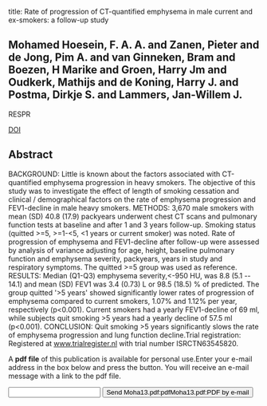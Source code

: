 title: Rate of progression of CT-quantified emphysema in male current and ex-smokers: a follow-up study

## Mohamed Hoesein, F. A. A. and Zanen, Pieter and de Jong, Pim A. and van Ginneken, Bram and Boezen, H Marike and Groen, Harry Jm and Oudkerk, Mathijs and de Koning, Harry J. and Postma, Dirkje S. and Lammers, Jan-Willem J.
RESPR

<a href="https://doi.org/10.1186/1465-9921-14-55">DOI</a>

## Abstract
BACKGROUND: Little is known about the factors associated with CT-quantified emphysema progression in heavy smokers. The objective of this study was to investigate the effect of length of smoking cessation and clinical / demographical factors on the rate of emphysema progression and FEV1-decline in male heavy smokers. METHODS: 3,670 male smokers with mean (SD) 40.8 (17.9) packyears underwent chest CT scans and pulmonary function tests at baseline and after 1 and 3 years follow-up. Smoking status (quitted >=5, >=1-<5, <1 years or current smoker) was noted. Rate of progression of emphysema and FEV1-decline after follow-up were assessed by analysis of variance adjusting for age, height, baseline pulmonary function and emphysema severity, packyears, years in study and respiratory symptoms. The quitted >=5 group was used as reference. RESULTS: Median (Q1-Q3) emphysema severity,<-950 HU, was 8.8 (5.1 -- 14.1) and mean (SD) FEV1 was 3.4 (0.73) L or 98.5 (18.5) % of predicted. The group quitted '>5 years' showed significantly lower rates of progression of emphysema compared to current smokers, 1.07% and 1.12% per year, respectively (p<0.001). Current smokers had a yearly FEV1-decline of 69 ml, while subjects quit smoking >5 years had a yearly decline of 57.5 ml (p<0.001). CONCLUSION: Quit smoking >5 years significantly slows the rate of emphysema progression and lung function decline.Trial registration: Registered at www.trialregister.nl with trial number ISRCTN63545820.

A <b>pdf file</b> of this publication is available for personal use.Enter your e-mail address in the box below and press the button. You will receive an e-mail message with a link to the pdf file.
<form action="sender.php">  <input type="text" name="email">  <input type="submit" value="Send Moha13.pdf:pdfMoha13.pdf:PDF by e-mail"></form>